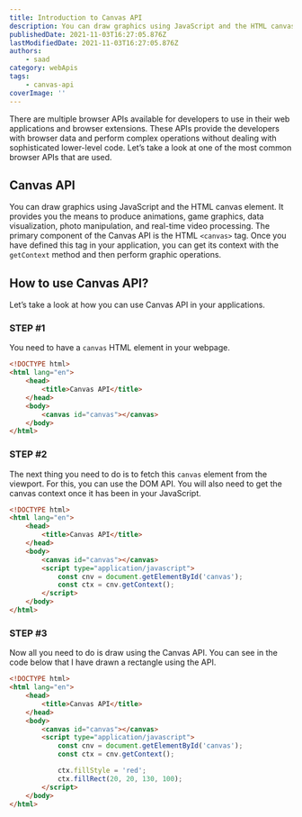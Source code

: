 ```yaml
---
title: Introduction to Canvas API
description: You can draw graphics using JavaScript and the HTML canvas element.
publishedDate: 2021-11-03T16:27:05.876Z
lastModifiedDate: 2021-11-03T16:27:05.876Z
authors:
    - saad
category: webApis
tags:
    - canvas-api
coverImage: ''
---
```


<Lead>

There are multiple browser APIs available for developers to use in their web applications and browser extensions. These APIs provide the developers with browser data and perform complex operations without dealing with sophisticated lower-level code. Let’s take a look at one of the most common browser APIs that are used.

</Lead>

## Canvas API

You can draw graphics using JavaScript and the HTML canvas element. It provides you the means to produce animations, game graphics, data visualization, photo manipulation, and real-time video processing. The primary component of the Canvas API is the HTML `<canvas>` tag. Once you have defined this tag in your application, you can get its context with the `getContext` method and then perform graphic operations.

## How to use Canvas API?

Let’s take a look at how you can use Canvas API in your applications.

### STEP #1

You need to have a `canvas` HTML element in your webpage.

```html
<!DOCTYPE html>
<html lang="en">
	<head>
		<title>Canvas API</title>
	</head>
	<body>
		<canvas id="canvas"></canvas>
	</body>
</html>
```

### STEP #2

The next thing you need to do is to fetch this `canvas` element from the viewport. For this, you can use the DOM API. You will also need to get the canvas context once it has been in your JavaScript.

```html
<!DOCTYPE html>
<html lang="en">
	<head>
		<title>Canvas API</title>
	</head>
	<body>
		<canvas id="canvas"></canvas>
		<script type="application/javascript">
			const cnv = document.getElementById('canvas');
			const ctx = cnv.getContext();
		</script>
	</body>
</html>
```

### STEP #3

Now all you need to do is draw using the Canvas API. You can see in the code below that I have drawn a rectangle using the API.

```html
<!DOCTYPE html>
<html lang="en">
	<head>
		<title>Canvas API</title>
	</head>
	<body>
		<canvas id="canvas"></canvas>
		<script type="application/javascript">
			const cnv = document.getElementById('canvas');
			const ctx = cnv.getContext();

			ctx.fillStyle = 'red';
			ctx.fillRect(20, 20, 130, 100);
		</script>
	</body>
</html>
```
